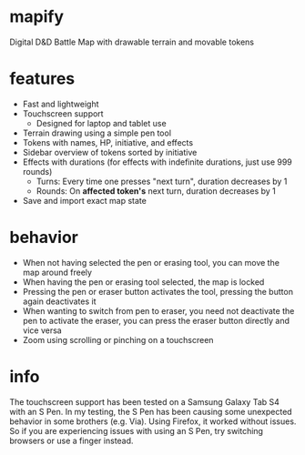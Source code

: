 # mapify
Digital D&amp;D Battle Map with drawable terrain and movable tokens

# features
- Fast and lightweight
- Touchscreen support
  - Designed for laptop and tablet use
- Terrain drawing using a simple pen tool
- Tokens with names, HP, initiative, and effects
- Sidebar overview of tokens sorted by initiative
- Effects with durations (for effects with indefinite durations, just use 999 rounds)
  - Turns: Every time one presses "next turn", duration decreases by 1
  - Rounds: On **affected token's** next turn, duration decreases by 1
- Save and import exact map state

# behavior
- When not having selected the pen or erasing tool, you can move the map around freely
- When having the pen or erasing tool selected, the map is locked
- Pressing the pen or eraser button activates the tool, pressing the button again deactivates it
- When wanting to switch from pen to eraser, you need not deactivate the pen to activate the eraser, you can press the eraser button directly and vice versa
- Zoom using scrolling or pinching on a touchscreen

# info
The touchscreen support has been tested on a Samsung Galaxy Tab S4 with an S Pen. In my testing, the S Pen has been causing some unexpected behavior in some brothers (e.g. Via). Using Firefox, it worked without issues. So if you are experiencing issues with using an S Pen, try switching browsers or use a finger instead.
